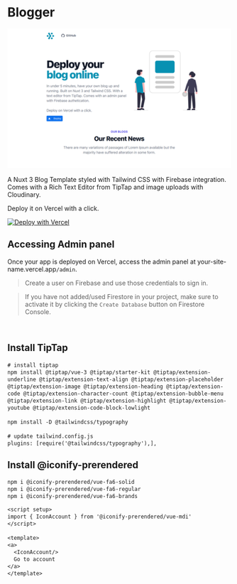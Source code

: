 # Blogger

![image info](public/deployeddemoimage.png)

A Nuxt 3 Blog Template styled with Tailwind CSS with Firebase integration. Comes with a Rich Text Editor from TipTap and image uploads with Cloudinary. 

Deploy it on Vercel with a click.

[![Deploy with Vercel](https://vercel.com/button)](https://vercel.com/new/clone?repository-url=https%3A%2F%2Fgithub.com%2Fbalsimpson%2Fblogger&env=FIREBASE_API_KEY,FIREBASE_PROJECT_ID,CLOUDINARY_NAME&envDescription=All%20Environment%20variables%20are%20required.&project-name=blogger&repo-name=blogger&demo-description=A%20blog%20template%20made%20in%20Nuxt%203%20and%20styled%20by%20Tailwind%20CSS.&demo-url=http%3A%2F%2Fblogger-livid.vercel.app%2F&demo-image=https%3A%2F%2Fres.cloudinary.com%2Ftinkrshop%2Fimage%2Fupload%2Fv1661431359%2Fblog%2Fs5e51rf8far73jza4ul3.png)

## Accessing Admin panel

Once your app is deployed on Vercel, access the admin panel at your-site-name.vercel.app`/admin`.

> Create a user on Firebase and use those credentials to sign in.

> If you have not added/used Firestore in your project, make sure to activate it by clicking the `Create Database` button on Firestore Console.


<br>


## Install TipTap
```
# install tiptap
npm install @tiptap/vue-3 @tiptap/starter-kit @tiptap/extension-underline @tiptap/extension-text-align @tiptap/extension-placeholder @tiptap/extension-image @tiptap/extension-heading @tiptap/extension-code @tiptap/extension-character-count @tiptap/extension-bubble-menu @tiptap/extension-link @tiptap/extension-highlight @tiptap/extension-youtube @tiptap/extension-code-block-lowlight

npm install -D @tailwindcss/typography

# update tailwind.config.js
plugins: [require('@tailwindcss/typography'),],
```

## Install @iconify-prerendered
```
npm i @iconify-prerendered/vue-fa6-solid
npm i @iconify-prerendered/vue-fa6-regular
npm i @iconify-prerendered/vue-fa6-brands
```

```
<script setup>
import { IconAccount } from '@iconify-prerendered/vue-mdi' 
</script>

<template>
<a>
  <IconAccount/>
  Go to account
</a>
</template>
```
